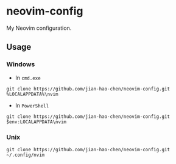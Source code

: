 # neovim-config
My Neovim configuration.

## Usage

### Windows
- In `cmd.exe`
```shell
git clone https://github.com/jian-hao-chen/neovim-config.git %LOCALAPPDATA%\nvim
```
- In `PowerShell`
```shell
git clone https://github.com/jian-hao-chen/neovim-config.git $env:LOCALAPPDATA\nvim
```

### Unix
```shell
git clone https://github.com/jian-hao-chen/neovim-config.git ~/.config/nvim
```
